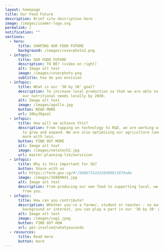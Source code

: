 ```yaml
---
layout: homepage
title: Our Food Future
description: Brief site description here
image: /images/isomer-logo.svg
permalink: /
notification: ""
sections:
  - hero:
      title: SHAPING OUR FOOD FUTURE
      background: /images/coverphoto2.png
  - infopic:
      title: OUR FOOD FUTURE
      description: TO BE? (video on right)
      alt: Image alt text
      image: /images/coverphoto.png
      subtitle: how do you envision
  - infopic:
      title: What is our '30 by 30' goal?
      description: To increase local production so that we are able to produce 30% of
        our nutritional needs locally by 2030.
      alt: Image alt text
      image: /images/apollo.jpg
      button: READ MORE
      url: 30by30goal
  - infopic:
      title: How will we achieve this?
      description: From tapping on technology to R&D, we are working with the industry
        to grow and expand. We are also optimising our agriculture land to grow
        more with less.
      button: FIND OUT MORE
      alt: Image alt text
      image: /images/netatech2.jpg
      url: master-planning-lck/ourvision
  - infopic:
      title: Why is this important for SG?
      button: Share with us
      url: https://form.gov.sg/#!/608b731a5320380011879a8e
      image: /images/168A9041.jpg
      alt: Image alt text
      description: From producing our own food to supporting local, we'd like to hear
        from you.
  - infopic:
      title: How can you contribute?
      description: Whether you're a farmer, student or teacher - no matter your
        background or interest, you can play a part in our '30 by 30' goal.
      alt: Image alt text
      image: /images/cwg1.jpeg
      button: FIND OUT HOW
      url: get-involved/whatyoucando
  - resources:
      title: Read more
      button: more
---
```

